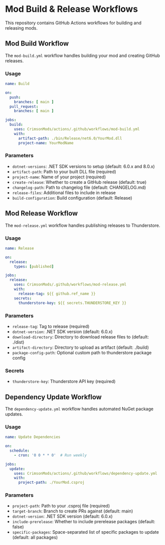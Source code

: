 
# Mod Build & Release Workflows

This repository contains GitHub Actions workflows for building and releasing mods.

## Mod Build Workflow

The `mod-build.yml` workflow handles building your mod and creating GitHub releases.

### Usage

```yaml
name: Build

on:
  push:
    branches: [ main ]
  pull_request:
    branches: [ main ]

jobs:
  build:
    uses: CrimsonMods/actions/.github/workflows/mod-build.yml
    with:
      artifact-path: ./bin/Release/net6.0/YourMod.dll
      project-name: YourModName
```

### Parameters

- `dotnet-versions`: .NET SDK versions to setup (default: 6.0.x and 8.0.x)
- `artifact-path`: Path to your built DLL file (required)
- `project-name`: Name of your project (required)
- `create-release`: Whether to create a GitHub release (default: true)
- `changelog-path`: Path to changelog file (default: CHANGELOG.md)
- `release-files`: Additional files to include in release
- `build-configuration`: Build configuration (default: Release)

## Mod Release Workflow

The `mod-release.yml` workflow handles publishing releases to Thunderstore.

### Usage

```yaml
name: Release

on:
  release:
    types: [published]

jobs:
  release:
    uses: CrimsonMods/.github/workflows/mod-release.yml
    with:
      release-tag: ${{ github.ref_name }}
    secrets:
      thunderstore-key: ${{ secrets.THUNDERSTORE_KEY }}
```

### Parameters

- `release-tag`: Tag to release (required)
- `dotnet-version`: .NET SDK version (default: 6.0.x)
- `download-directory`: Directory to download release files to (default: ./dist)
- `artifact-directory`: Directory to upload as artifact (default: ./build)
- `package-config-path`: Optional custom path to thunderstore package config

### Secrets

- `thunderstore-key`: Thunderstore API key (required)

## Dependency Update Workflow

The `dependency-update.yml` workflow handles automated NuGet package updates.

### Usage

```yaml
name: Update Dependencies

on:
  schedule:
    - cron: '0 0 * * 0'  # Run weekly

jobs:
  update:
    uses: CrimsonMods/actions/.github/workflows/dependency-update.yml
    with:
      project-path: ./YourMod.csproj
```

### Parameters

- `project-path`: Path to your .csproj file (required)
- `target-branch`: Branch to create PRs against (default: main)
- `dotnet-version`: .NET SDK version (default: 6.0.x)
- `include-prerelease`: Whether to include prerelease packages (default: false)
- `specific-packages`: Space-separated list of specific packages to update (default: all packages)
